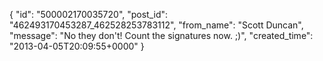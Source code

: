  {
   "id": "500002170035720",
   "post_id": "462493170453287_462528253783112",
   "from_name": "Scott Duncan",
   "message": "No they don't! Count the signatures now. ;)",
   "created_time": "2013-04-05T20:09:55+0000"
 }

